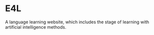 # E4L
A language learning website, which includes the stage of learning with artificial intelligence methods.
